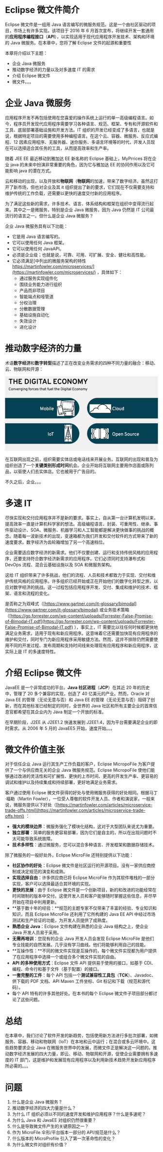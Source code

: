 # Eclipse 微文件简介

Eclipse 微文件是一组用 Java 语言编写的微服务规范。这是一个由社区驱动的项目，市场上有许多实现。该项目于 2016 年 6 月首次宣布，将继续开发一套通用的**应用程序编程接口**（**API**），以实现适用于现代应用程序开发技术、架构和环境的 Java 微服务。在本章中，您将了解 Eclipse 文件的起源和重要性

本章将介绍以下主题：

*   企业 Java 微服务
*   推动数字经济的力量以及对多速度 IT 的需求
*   介绍 Eclipse 微文件
*   微文件。。。

# 企业 Java 微服务

应用程序开发不再包括使用在您喜爱的操作系统上运行的单一高级编程语言。如今，程序员开发现代应用程序需要学习各种语言、规范、框架、专有和开源软件和工具、底层部署基础设施和开发方法。IT 组织的开发已经变成了多语言，也就是说，根据特定项目的需要使用多种编程语言。在这个云、容器、微服务、反应式编程、12 因素应用程序、无服务器、迷你服务、多语言环境等的时代，开发人员现在可以选择适合其任务的工具，从而提高效率和生产率。

随着 JEE EE 最近移动到雅加达 EE 新名称的 Eclipse 基础上，MyPrrices 将在企业 java 的未来中扮演非常重要的角色，因为它与雅加达 EE 的协同作用以及它可能影响 java 的潜在方式。

云和移动的出现，以及开放和**物联网**（**物联网**的加速，带来了数字经济。虽然这打开了新市场，但也对企业及其 it 组织提出了新的要求，它们现在不仅需要支持和维护传统的工作负载，还需要以更快的速度交付新的应用程序。

为了满足这些新的需求，许多技术、语言、体系结构和框架在组织中变得流行起来。其中之一是微服务，特别是企业 Java 微服务，因为 Java 仍然是 IT 公司最流行的语言之一。但什么是企业 Java 微服务？

企业 Java 微服务具有以下功能：

*   它是用 Java 语言编写的。
*   它可以使用任何 Java 框架。
*   它可以使用任何 JavaAPI。
*   必须是企业级；也就是说，可靠、可用、可扩展、安全、健壮和高性能。
*   它必须满足[中列出的微服务架构的特性 https://martinfowler.com/microservices/](https://martinfowler.com/microservices/) ，具体如下：
    *   通过服务实现组件化
    *   围绕业务能力进行组织
    *   产品而非项目
    *   智能端点和哑管道
    *   分权治理
    *   分散数据管理
    *   基础设施自动化
    *   失效设计
    *   进化设计

# 推动数字经济的力量

术语**数字经济**和**数字转型**描述了正在改变业务需求的四种不同力量的融合：移动、云、物联网和开源：

![](img/0c47035f-e6df-4c8c-be4d-0c7bb3f2227c.png)

在互联网出现之前，组织需要实体店或电话线来开展业务。互联网的出现和普及为组织创造了一个**关键类别形成时间**机会。企业开始将互联网主要用作店面或陈列品，以驱使人们去实体店。它也被用于广告目的。

不久之后，企业。。。

# 多速 IT

尽快实现和交付应用程序并不是新的要求。事实上，自从第一台计算机发明以来，提高效率一直是计算机科学家的想法。高级编程语言、封装、可重用性、继承、事件驱动设计、SOA、微服务、机器学习和人工智能都是解决更快做事的挑战的概念。随着每一波新技术的出现，变速箱都为我们开发和交付软件的方式带来了新的速度要求。数字经济为齿轮箱增加了另一个高速档位。

企业需要适应数字经济的新需求。他们不仅要创建、运行和支持传统风格的应用程序，还要支持符合数字经济新需求的应用程序。它们必须同时支持瀑布式和 DevOps 流程、混合云基础设施以及 SOA 和微服务架构。

这给 IT 组织带来了许多挑战，他们的流程、人员和技术都致力于实现、交付和维护传统风格的应用程序。许多组织已经开始或正在开始他们的数字化转型之旅，以应对数字经济的挑战。这一过程包括应用程序开发、交付、集成和维护的技术、框架、语言和流程的变化。

是否称之为双峰式（[https://www.gartner.com/it-glossary/bimodal](https://www.gartner.com/it-glossary/bimodal) 或业务技术策略（[https://go.forrester.com/wp-content/uploads/Forrester-False-Promise-of-Bimodal-IT.pdf](https://go.forrester.com/wp-content/uploads/Forrester-False-Promise-of-Bimodal-IT.pdf) ），事实上，IT 需要比以往任何时候都更快地满足业务需求，适用于现有和新应用程序。这意味着它还需要加快现有应用程序的维护和交付，同时专门为新应用程序采用敏捷方法。然而，这并不排除仍然需要使用不同的开发过程、发布周期和支持时间线来处理现有应用程序和新应用程序，这实际上是 IT 的多速度特性。

# 介绍 Eclipse 微文件

JavaEE 是一个非常成功的平台。**Java 社区进程**（**JCP**）在其近 20 年的历史中，管理了 20 多个兼容的实现，创造了 40 亿美元的产业。然而，Oracle 对 Java EE 的管理（无论无意与否）和 Java EE 的管理（无论无意与否）阻碍了创新，而在其他标准已经制定的同时，全世界的 Java 社区和所有主要企业的首席信息官都希望在其企业内为 Java 制定一个开放的标准。

在早期阶段，J2EE 从 J2EE1.2 快速发展到 J2EE1.4，因为平台需要满足企业的即时需求。从 2006 年 5 月的 JavaEE5 开始，速度开始。。。

# 微文件价值主张

对于信任企业 Java 运行其生产工作负载的客户，Eclipse MicropoFile 为客户提供了一个与供应商无关的企业 Java 微服务规范。Eclipse MicropoFile 使他们能够通过改进的灵活性和可扩展性、更快的上市时间、更高的开发生产率、更容易的调试和维护以及持续集成和持续部署，更好地满足业务需求。

客户通过使用 Eclipse 微文件获得的好处与使用微服务获得的好处相同。根据马丁·福勒（Martin Fowler），一位受人尊敬的软件开发人员、作者和演说家，一般来说，微服务提供以下好处（[https://martinfowler.com/articles/microservice-trade-offs.html](https://martinfowler.com/articles/microservice-trade-offs.html) ：

*   **强大的模块边界**：微服务强化了模块化结构，这对于大型团队来说尤为重要。
*   **独立部署**：简单的服务更容易部署，因为它们是自主的，所以在出现问题时不太可能导致系统故障。
*   **技术多样性**：通过微服务，您可以混合多种语言、开发框架和数据存储技术。

除了微服务的一般好处外，Eclipse MicroFile 还特别提供以下功能：

*   **社区协作的好处**：Eclipse 微文件是社区运行的开源项目。没有一家供应商控制或决定规范的演变和成熟。
*   **实现选择自由**：许多供应商已将 Eclipse MicroFile 作为其软件堆栈的一部分实现，客户可以选择最适合其环境的实现。
*   **更快的发展**：由于 Eclipse 微文件是一个创新项目，新的和改进的功能经常在时间限制的版本中交付。这使开发人员和客户能够随时掌握这些信息，并尽早开始在项目中利用更新。
*   **基于数十年的经验：**规范的主题专家不仅带来了丰富的经验、专业知识和知识，而且 Eclipse MicroFile 还利用了它所构建的 Java EE API 中经过市场测试和生产验证的功能，为开发人员提供了成熟度。
*   **熟悉企业 Java**：Eclipse 文件构建在熟悉的企业 Java 结构之上，使企业 Java 开发人员易于采用。
*   **无需再培训**：您现有的企业 Java 开发人员会发现 Eclipse MicroFile 是他们专业技能的自然发展。几乎没有学习曲线。他们将能够利用自己的技能。
*   **互操作性：**不同的微文件实现是互操作的，每个微文件实现都为用户提供了在应用程序中选择一个或组合多个微文件实现的自由。
*   **API 的多种使用方式**：Eclipse 文件 API 提供易于使用的接口，如基于 CDI、编程、命令行和基于文件（基于配置）的接口。
*   **一套完整的工件**：每个 API 包括一个**测试兼容性工具包**（**TCK**）、Javadoc、供下载的 PDF 文档、API Maven 工件坐标、Git 标记和下载（规范和源代码）。
*   每个 API 特有的许多其他好处。在本书的每个 Eclipse 微文件子项目部分都讨论了这些问题。

# 总结

在本章中，我们讨论了软件开发的新趋势，包括使用新方法进行多批次部署，如微服务、容器、移动和物联网（IoT）在本地和云中运行；在混合或多云环境中。这些趋势要求企业 Java 在微服务世界中的发展，而微文件正是解决这一问题的。推动数字经济发展的四大力量，即云、移动、物联网和开源，促使企业需要拥有多速度的 IT 部门，这是维护和发展现有应用程序以及利用新技术趋势开发新应用程序所必需的。。。

# 问题

1.  什么是企业 Java 微服务？
2.  推动数字经济的四大力量是什么？
3.  为什么 IT 组织必须以不同的速度开发和维护应用程序？什么是多速呢？
4.  为什么 Java 和 JavaEE 对组织仍然很重要？
5.  什么是导致微文件产生的关键原因之一？
6.  作为 MicroFile 伞形/平台版本一部分的 API/规范是什么？
7.  什么版本的 MicroProfile 引入了第一次革命性的变化？
8.  为什么微文件对组织有价值？